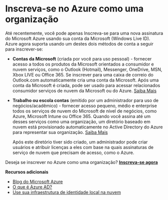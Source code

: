 <properties
    pageTitle="Inscreva-se no Azure como uma organização"
    description="Saiba como você pode usar um trabalho ou escola conta para aproveitar as contas de usuário existentes, políticas, configurações ou implantações de servidor de no local que você já tem e melhorar a eficiência entre Azure AD e a infraestrutura de identidade do local de sua organização."
    services="active-directory"
    documentationCenter=""
    authors="markusvi"
    manager="femila"
    editor=""/>

<tags
    ms.service="active-directory"
    ms.workload="identity"
    ms.tgt_pltfrm="na"
    ms.devlang="na"
    ms.topic="article"
    ms.date="10/10/2016"
    ms.author="markvi"/>


# <a name="sign-up-for-azure-as-an-organization"></a>Inscreva-se no Azure como uma organização

Até recentemente, você pode apenas Inscreva-se para uma nova assinatura do Microsoft Azure usando sua conta da Microsoft (Windows Live ID). Azure agora suporta usando um destes dois métodos de conta a seguir para inscrever-se:

* **Contas da Microsoft** (criada por você para uso pessoal) - fornecer acesso a todos os produtos da Microsoft orientados a consumidor e nuvem serviços, como o Outlook (Hotmail), Messenger, OneDrive, MSN, Xbox LIVE ou Office 365. Se inscrever para uma caixa de correio do Outlook.com automaticamente cria uma conta da Microsoft. Após uma conta da Microsoft é criada, pode ser usado para acessar relacionados consumidor serviços de nuvem da Microsoft ou do Azure. [Saiba Mais](http://www.microsoft.com/account/default.aspx)

* **Trabalho ou escola contas** (emitido por um administrador para uso de negócios/acadêmico) - fornecer acesso pequeno, médio e enterprise todos os serviços de nuvem do Microsoft de nível de negócios, como Azure, Microsoft Intune ou Office 365. Quando você assina até um desses serviços como uma organização, um diretório baseado em nuvem está provisionado automaticamente no Active Directory do Azure para representar sua organização. [Saiba Mais](active-directory-administer.md)

    Após este diretório tiver sido criado, um administrador pode criar usuários e atribuir licenças a eles com base na quais assinaturas de serviço de nuvem que precisam de acesso, como o Azure.

Deseja se inscrever no Azure como uma organização? [**Inscreva-se agora**](https://azure.microsoft.com/pricing/purchase-options/)

**Recursos adicionais**

* [Blog do Microsoft Azure](https://azure.microsoft.com/blog/)
* [O que é Azure AD?](active-directory-whatis.md)
* [Use sua infraestrutura de identidade local na nuvem](active-directory-aadconnect.md)
